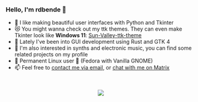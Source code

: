 ### Hello, I'm rdbende :wave:

- :snake: I like making beautiful user interfaces with Python and Tkinter
- :heart_eyes_cat: You might wanna check out my ttk themes. They can even make Tkinter look like **Windows 11**: [Sun-Valley-ttk-theme](https://github.com/rdbende/Sun-Valley-ttk-theme)
- :crab: Lately I've been into GUI development using Rust and GTK 4
- :musical_keyboard: I'm also interested in synths and electronic music, you can find some related projects on my profile
- :penguin: Permanent Linux user :muscle: (Fedora with Vanilla GNOME)
- :mailbox: Feel free to [contact me via email](mailto:rdbende@proton.me), or [chat with me on Matrix](https://matrix.to/#/@rdbende:matrix.org)

</br>
<p align="center">
    <img src="https://github-readme-stats.vercel.app/api?username=rdbende&show_icons=true&count_private=true&bg_color=30,e96443,904e95&icon_color=fafafa&text_color=fafafa&title_color=fafafa&border_color=fafafa&border_radius=20&include_all_commits=true&line_height=30">
</p>
